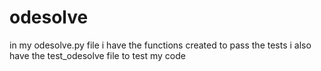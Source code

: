 # odesolve

in my odesolve.py file i have the functions created to pass the tests
i also have the test_odesolve file to test my code
